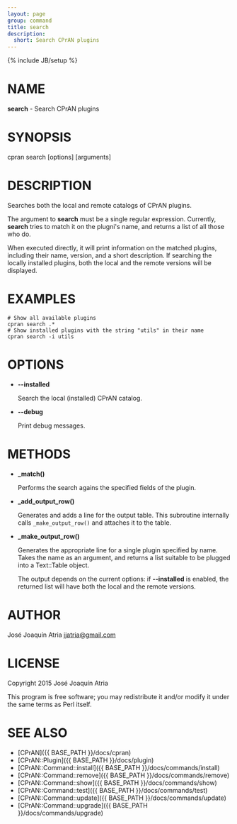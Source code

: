 ```yaml
---
layout: page
group: command
title: search
description:
  short: Search CPrAN plugins
---
```

{% include JB/setup %}

# NAME

**search** - Search CPrAN plugins

# SYNOPSIS

cpran search \[options\] \[arguments\]

# DESCRIPTION

Searches both the local and remote catalogs of CPrAN plugins.

The argument to **search** must be a single regular expression. Currently,
**search** tries to match it on the plugni's name, and returns a list of all
those who do.

When executed directly, it will print information on the matched plugins,
including their name, version, and a short description. If searching the locally
installed plugins, both the local and the remote versions will be displayed.

# EXAMPLES

    # Show all available plugins
    cpran search .*
    # Show installed plugins with the string "utils" in their name
    cpran search -i utils

# OPTIONS

- **--installed**

    Search the local (installed) CPrAN catalog.

- **--debug**

    Print debug messages.

# METHODS

- **\_match()**

    Performs the search agains the specified fields of the plugin.

- **\_add\_output\_row()**

    Generates and adds a line for the output table. This subroutine internally calls
    `_make_output_row()` and attaches it to the table.

- **\_make\_output\_row()**

    Generates the appropriate line for a single plugin specified by name. Takes the
    name as an argument, and returns a list suitable to be plugged into a
    Text::Table object.

    The output depends on the current options: if **--installed** is enabled, the
    returned list will have both the local and the remote versions.

# AUTHOR

José Joaquín Atria <jjatria@gmail.com>

# LICENSE

Copyright 2015 José Joaquín Atria

This program is free software; you may redistribute it and/or modify it under
the same terms as Perl itself.

# SEE ALSO

* [CPrAN]({{ BASE_PATH }}/docs/cpran)
* [CPrAN::Plugin]({{ BASE_PATH }}/docs/plugin)
* [CPrAN::Command::install]({{ BASE_PATH }}/docs/commands/install)
* [CPrAN::Command::remove]({{ BASE_PATH }}/docs/commands/remove)
* [CPrAN::Command::show]({{ BASE_PATH }}/docs/commands/show)
* [CPrAN::Command::test]({{ BASE_PATH }}/docs/commands/test)
* [CPrAN::Command::update]({{ BASE_PATH }}/docs/commands/update)
* [CPrAN::Command::upgrade]({{ BASE_PATH }}/docs/commands/upgrade)
